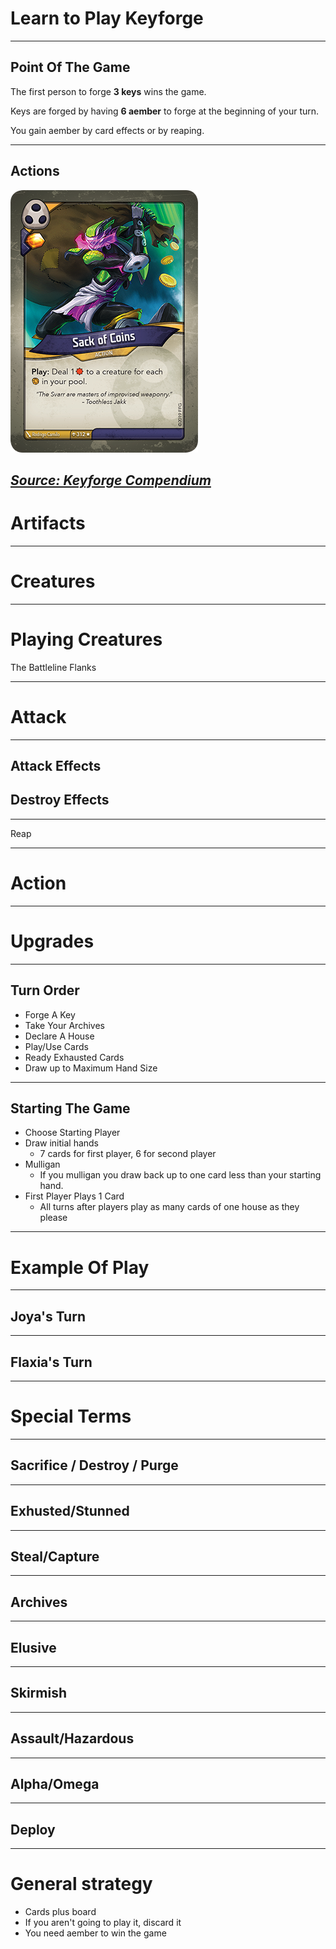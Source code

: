 # Learn to Play Keyforge

---

## Point Of The Game
The first person to forge **3 keys** wins the game.

Keys are forged by having **6 aember** to forge at the beginning of your turn.

You gain aember by card effects or by reaping.

---

## Actions
![Sack Of Coins](/assets/img/sack_of_coins.png)

_[Source: Keyforge Compendium](https://keyforge-compendium.com/sets/2-aoa/cards/312-sack-of-coins)_
---

# Artifacts

---

# Creatures

---

# Playing Creatures

The Battleline
Flanks

---

# Attack

---

## Attack Effects

## Destroy Effects

---

Reap

---

# Action

---

# Upgrades

---

## Turn Order
  * Forge A Key
  * Take Your Archives
  * Declare A House
  * Play/Use Cards
  * Ready Exhausted Cards
  * Draw up to Maximum Hand Size

---

## Starting The Game
  * Choose Starting Player
  * Draw initial hands
    * 7 cards for first player, 6 for second player
  * Mulligan
    * If you mulligan you draw back up to one card less than your starting hand.
  * First Player Plays 1 Card
    * All turns after players play as many cards of one house as they please

---

# Example Of Play

---

## Joya's Turn

---

## Flaxia's Turn

---

# Special Terms

---

## Sacrifice / Destroy / Purge

---

## Exhusted/Stunned

---

## Steal/Capture

---

## Archives

---

## Elusive

---

## Skirmish

---

## Assault/Hazardous

---

## Alpha/Omega

---

## Deploy

---

# General strategy
* Cards plus board
* If you aren't going to play it, discard it
* You need aember to win the game
